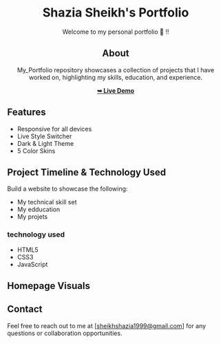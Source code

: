 <div align="center">
  
# Shazia Sheikh's Portfolio

Welcome to my personal portfolio 👩 !! 

## About

My_Portfolio repository showcases a collection of projects that I have worked on, highlighting my skills, education, and experience.

<a href= "https://shaziasheikh01.github.io/My_Portfolio/"><strong>➥ Live Demo</strong></a>
</div>

## Features
* Responsive for all devices
* Live Style Switcher
* Dark & Light Theme
* 5 Color Skins

## Project Timeline & Technology Used 

Build a website to showcase the following:
<br>
* My technical skill set
* My edducation
* My projets

### technology used
  
* HTML5
* CSS3
* JavaScript

## Homepage Visuals

## Contact

Feel free to reach out to me at [sheikhshazia1999@gmail.com] for any questions or collaboration opportunities.
